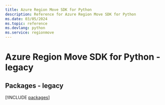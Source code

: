 ```yaml
---
title: Azure Region Move SDK for Python
description: Reference for Azure Region Move SDK for Python
ms.date: 03/05/2024
ms.topic: reference
ms.devlang: python
ms.service: regionmove
---
```

# Azure Region Move SDK for Python - legacy
## Packages - legacy
[!INCLUDE [packages](region-move-index.md)]